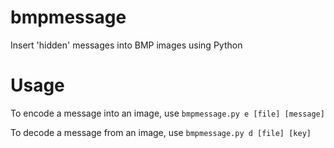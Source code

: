 # bmpmessage
Insert 'hidden' messages into BMP images using Python

# Usage
To encode a message into an image, use `bmpmessage.py e [file] [message]`

To decode a message from an image, use `bmpmessage.py d [file] [key]`
